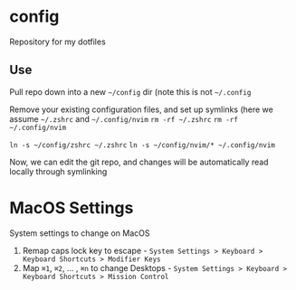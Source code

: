 # config
Repository for my dotfiles

## Use
Pull repo down into a new `~/config` dir (note this is not `~/.config`

Remove your existing configuration files, and set up symlinks (here we assume `~/.zshrc` and `~/.config/nvim`
`rm -rf ~/.zshrc`
`rm -rf ~/.config/nvim`

`ln -s ~/config/zshrc ~/.zshrc`
`ln -s ~/config/nvim/* ~/.config/nvim`

Now, we can edit the git repo, and changes will be automatically read locally through symlinking

# MacOS Settings
System settings to change on MacOS
1. Remap caps lock key to escape - `System Settings > Keyboard > Keyboard Shortcuts > Modifier Keys`
2. Map `⌘1`, `⌘2`, ... , `⌘n` to change Desktops - `System Settings > Keyboard > Keyboard Shortcuts > Mission Control`
